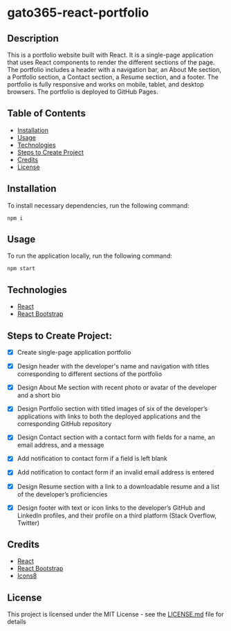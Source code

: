# gato365-react-portfolio


## Description
This is a portfolio website built with React. It is a single-page application that uses React components to render the different sections of the page. The portfolio includes a header with a navigation bar, an About Me section, a Portfolio section, a Contact section, a Resume section, and a footer. The portfolio is fully responsive and works on mobile, tablet, and desktop browsers. The portfolio is deployed to GitHub Pages.


## Table of Contents

* [Installation](#installation)
* [Usage](#usage)
* [Technologies](#technologies)
* [Steps to Create Project](#steps-to-create-project)
* [Credits](#credits)
* [License](#license)


## Installation
To install necessary dependencies, run the following command:
```
npm i
```

## Usage
To run the application locally, run the following command:
```
npm start
```

## Technologies

* [React](https://reactjs.org/)
* [React Bootstrap](https://react-bootstrap.github.io/)



## Steps to Create Project:
- [X] Create single-page application portfolio
- [X] Design header with the developer's name and navigation with titles corresponding to different sections of the portfolio
- [X] Design About Me section with recent photo or avatar of the developer and a short bio
- [X] Design Portfolio section with titled images of six of the developer’s applications with links to both the deployed applications and the corresponding GitHub repository
- [X] Design Contact section with a contact form with fields for a name, an email address, and a message
- [X] Add notification to contact form if a field is left blank
- [X] Add notification to contact form if an invalid email address is entered
- [X] Design Resume section with a link to a downloadable resume and a list of the developer’s proficiencies
- [X] Design footer with text or icon links to the developer’s GitHub and LinkedIn profiles, and their profile on a third platform (Stack Overflow, Twitter)


## Credits
* [React](https://reactjs.org/)
* [React Bootstrap](https://react-bootstrap.github.io/)
* [Icons8](https://icons8.com/)


## License
This project is licensed under the MIT License - see the [LICENSE.md](LICENSE.md) file for details